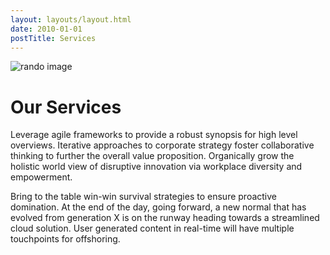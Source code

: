 ```yaml
---
layout: layouts/layout.html
date: 2010-01-01
postTitle: Services
---
```


![rando image](https://source.unsplash.com/ITjiVXcwVng/300x200)

# Our Services

Leverage agile frameworks to provide a robust synopsis for high level overviews. Iterative approaches to corporate strategy foster collaborative thinking to further the overall value proposition. Organically grow the holistic world view of disruptive innovation via workplace diversity and empowerment.

Bring to the table win-win survival strategies to ensure proactive domination. At the end of the day, going forward, a new normal that has evolved from generation X is on the runway heading towards a streamlined cloud solution. User generated content in real-time will have multiple touchpoints for offshoring.